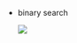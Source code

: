 * binary search

  ![](https://www.mathwarehouse.com/programming/images/binary-vs-linear-search/binary-and-linear-search-animations.gif)